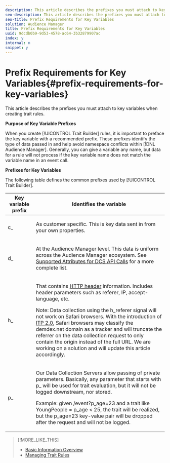 ```yaml
---
description: This article describes the prefixes you must attach to key variables when creating trait rules.
seo-description: This article describes the prefixes you must attach to key variables when creating trait rules.
seo-title: Prefix Requirements for Key Variables
solution: Audience Manager
title: Prefix Requirements for Key Variables
uuid: 9dcdb0b9-9d53-4578-ac64-3b32879907ac
index: y
internal: n
snippet: y
---
```


# Prefix Requirements for Key Variables{#prefix-requirements-for-key-variables}

This article describes the prefixes you must attach to key variables when creating trait rules.

<!-- 

r_tb_variable_prefixes.xml

 -->

**Purpose of Key Variable Prefixes**

When you create [!UICONTROL Trait Builder] rules, it is important to preface the key variable with a recommended prefix. These prefixes identify the type of data passed in and help avoid namespace conflicts within [!DNL Audience Manager]. Generally, you can give a variable any name, but data for a rule will not process if the key variable name does not match the variable name in an event call.

**Prefixes for Key Variables**

The following table defines the common prefixes used by [!UICONTROL Trait Builder].  

<table id="table_CFEFA1DBDF904736B6EA2640B7AD26E5"> 
 <thead> 
  <tr> 
   <th colname="col1" class="entry"> Key variable prefix </th> 
   <th colname="col2" class="entry"> Identifies the variable </th> 
  </tr>
 </thead>
 <tbody> 
  <tr> 
   <td colname="col1"><span class="codeph"> c_</span> </td> 
   <td colname="col2"> <p>As customer specific. This is key data sent in from your own properties. </p> </td> 
  </tr> 
  <tr> 
   <td colname="col1"><span class="codeph"> d_</span> </td> 
   <td colname="col2"> <p>At the <span class="keyword"> Audience Manager</span> level. This data is uniform across the <span class="keyword"> Audience Manager</span> ecosystem. See <a href="../../c-api/dcs-intro/dcs-api-reference/dcs-keys.md#concept_5ACDD7D09D0441A6AC26F7D345CD19D5" format="dita" scope="local"> Supported Attributes for DCS API Calls</a> for a more complete list. </p> </td> 
  </tr> 
  <tr> 
   <td colname="col1"><span class="codeph"> h_</span> </td> 
   <td colname="col2"> <p>That contains <a href="http://en.wikipedia.org/wiki/List_of_HTTP_header_fields" scope="external" format="html"> HTTP header</a> information. Includes header parameters such as <span class="codeph"> referer</span>,<span class="codeph"> IP</span>, <span class="codeph"> accept-language</span>, etc. </p> <p> <p>Note: Data collection using the <span class="codeph"> h_referer</span> signal will not work on Safari browsers. With the introduction of <a href="https://webkit.org/blog/8311/intelligent-tracking-prevention-2-0/" format="https" scope="external"> ITP 2.0</a>, Safari browsers may classify the demdex.net domain as a tracker and will truncate the referrer on the data collection request to only contain the origin instead of the full URL. We are working on a solution and will update this article accordingly. </p> </p> </td> 
  </tr> 
  <tr> 
   <td colname="col1"><span class="codeph"> p_</span> </td> 
   <td colname="col2"> <p>Our <span class="wintitle"> Data Collection Servers</span> allow passing of private parameters. Basically, any parameter that starts with <span class="codeph"> p_</span> will be used for trait evaluation, but it will not be logged downstream, nor stored. </p> <p>Example: given <span class="codeph"> /event?p_age=23</span> and a trait like <span class="codeph"> YoungPeople = p_age &lt; 25</span>, the trait will be realized, but the <span class="codeph"> p_age=23</span> key-value pair will be dropped after the request and will not be logged. </p> </td> 
  </tr> 
 </tbody> 
</table>

>[!MORE_LIKE_THIS]
>
>* [Basic Information Overview](create-onboarded-rule-based-traits.md#concept_D80233EF56764376B0F4C4FF882BAD2E)
>* [Managing Trait Rules](manage-trait-rules.md#concept_3A566134D5704002B3713D0909C94389)
